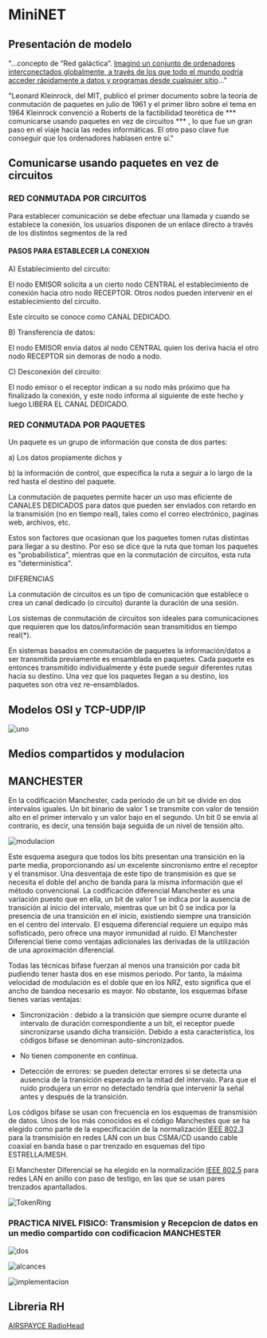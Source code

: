 # MiniNET

## Presentación de modelo

"...concepto de “Red galáctica”. [Imaginó un conjunto de ordenadores interconectados globalmente, a través de los que todo el mundo podría acceder rápidamente a datos y programas desde cualquier sitio](https://thingspeak.com/channels/141411)..."

"Leonard Kleinrock, del MIT, publicó el primer documento sobre la teoría de conmutación de paquetes en julio de 1961 y el primer libro sobre el tema en 1964 Kleinrock convenció a Roberts de la factibilidad teorética de *** comunicarse usando paquetes en vez de circuitos *** , lo que fue un gran paso en el viaje hacia las redes informáticas. El otro paso clave fue conseguir que los ordenadores hablasen entre sí."

## Comunicarse usando paquetes en vez de circuitos

### RED CONMUTADA POR CIRCUITOS

Para establecer comunicación se debe efectuar una llamada y cuando se establece la conexión, los usuarios disponen de un enlace directo a través de los distintos segmentos de la red

#### PASOS PARA ESTABLECER LA CONEXION

A) Establecimiento del circuito:

El nodo EMISOR solicita a un cierto nodo CENTRAL el establecimiento de conexión hacia otro nodo RECEPTOR. Otros nodos pueden intervenir en el establecimiento del circuito.

Este circuito se conoce como CANAL DEDICADO.

B) Transferencia de datos:

El nodo EMISOR envia datos al nodo CENTRAL quien los deriva hacia el otro nodo RECEPTOR sin demoras de nodo a nodo.

C) Desconexión del circuito:

El nodo emisor o el receptor indican a su nodo más próximo que ha finalizado la conexión, y este nodo informa al siguiente de este hecho y luego LIBERA EL CANAL DEDICADO.

### RED CONMUTADA POR PAQUETES

Un paquete es un grupo de información que consta de dos partes:

a) Los datos propiamente dichos y

b) la información de control, que especifica la ruta a seguir a lo largo de la red hasta el destino del paquete.

La conmutación de paquetes permite hacer un uso mas eficiente de CANALES DEDICADOS para datos que pueden ser enviados con retardo en la transmisión (no en tiempo real), tales como el correo electrónico, paginas web, archivos, etc.

Estos son factores que ocasionan que los paquetes tomen rutas distintas para llegar a su destino. Por eso se dice que la ruta que toman los paquetes es "probabilística", mientras que en la conmutación de circuitos, esta ruta es "determinística".

DIFERENCIAS

La conmutación de circuitos es un tipo de comunicación que establece o crea un canal dedicado (o circuito) durante la duración de una sesión.

Los sistemas de conmutación de circuitos son ideales para comunicaciones que requieren que los datos/información sean transmitidos en tiempo real(*).

En sistemas basados en conmutación de paquetes la información/datos a ser transmitida previamente es ensamblada en paquetes. Cada paquete es entonces transmitido individualmente y éste puede seguir diferentes rutas hacia su destino. Una vez que los paquetes llegan a su destino, los paquetes son otra vez re-ensamblados. 

## Modelos OSI y TCP-UDP/IP

![uno](ositcp01.png)

## Medios compartidos y modulacion

## MANCHESTER

En la codificación Manchester, cada período de un bit se divide en dos intervalos iguales. Un bit binario de valor 1 se transmite con valor de tensión alto en el primer intervalo y un valor bajo en el segundo. Un bit 0 se envía al contrario, es decir, una tensión baja seguida de un nivel de tensión alto.

![modulacion](MANCHESTER.gif)

Este esquema asegura que todos los bits presentan una transición en la parte media, proporcionando así un excelente sincronismo entre el receptor y el transmisor. Una desventaja de este tipo de transmisión es que se necesita el doble del ancho de banda para la misma información que el método convencional.
La codificación diferencial Manchester es una variación puesto que en ella, un bit de valor 1 se indica por la ausencia de transición al inicio del intervalo, mientras que un bit 0 se indica por la presencia de una transición en el inicio, existiendo siempre una transición en el centro del intervalo. El esquema diferencial requiere un equipo más sofisticado, pero ofrece una mayor inmunidad al ruido. El Manchester Diferencial tiene como ventajas adicionales las derivadas de la utilización de una aproximación diferencial.

Todas las técnicas bifase fuerzan al menos una transición por cada bit pudiendo tener hasta dos en ese mismos periodo. Por tanto, la máxima velocidad de modulación es el doble que en los NRZ, esto significa que el ancho de bandoa necesario es mayor. No obstante, los  esquemas bifase tienes varias ventajas:

* Sincronización : debido a la transición que siempre ocurre durante el intervalo de duración correspondiente a un bit, el receptor puede sincronizarse usando dicha transición. Debido a esta característica, los códigos bifase se denominan auto-sincronizados.

* No tienen componente en continua.

* Detección de errores: se pueden detectar errores si se detecta una ausencia de la transición esperada en la mitad del intervalo. Para que el ruido produjera un error no detectado tendría que intervenir la señal antes y después de la transición.

Los códigos bifase se usan con frecuencia en los esquemas de transmisión de datos. Unos de los más conocidos es el código Manchestes que se ha elegido como parte de la especificación de la normalización [IEEE 802.3](http://www.ieee802.org/3/) para la transmisión en redes LAN con un bus CSMA/CD usando cable coaxial en banda base o par trenzado en esquemas del tipo ESTRELLA/MESH. 

El Manchester Diferencial se ha elegido en  la normalización [IEEE 802.5](http://www.ieee802.org/5/www8025org/) para redes LAN en anillo con paso de testigo, en las que se usan pares trenzados apantallados.

![TokenRing](IEEE802_5_TokenRing.jpg)

### PRACTICA NIVEL FISICO: Transmision y Recepcion de datos en un medio compartido con codificacion MANCHESTER

![dos](ositcp02.jpg)

![alcances](alcancesOSITCP.gif)

![implementacion](implementacionOSITCP.png)

## Libreria RH

[AIRSPAYCE RadioHead](http://www.airspayce.com/mikem/arduino/RadioHead/)
